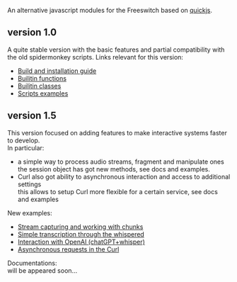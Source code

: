 <p>
    An alternative javascript modules for the Freeswitch based on <a href="https://bellard.org/quickjs/">quickjs</a>. <br>
</p>

## version 1.0
 A quite stable version with the basic features and partial compatibility with the old spidermonkey scripts.
 Links relevant for this version:
 - [Build and installation guide](http://akscf.org/files/mod_quickjs/installation_guide.pdf)
 - [Builitin functions](http://akscf.org/files/mod_quickjs/builtin_functions_v10.pdf)
 - [Builitin classes](http://akscf.org/files/mod_quickjs/builtin_classes_v10.pdf)
 - [Scripts examples](examples/)

## version 1.5
This version focused on adding features to make interactive systems faster to develop.<br>
In particular:
 - a simple way to process audio streams, fragment and manipulate ones <br>
   the session object has got new methods, see docs and examples. <br> 
 - Curl also got ability to asynchronous interaction and access to additional settings <br>
   this allows to setup Curl more flexible for a certain service, see docs and examples <br>

New examples: <br>
 - [Stream capturing and working with chunks](https://github.com/akscf/mod_quickjs/blob/main/examples/v15_echo.js)
 - [Simple transcription through the whispered](https://github.com/akscf/mod_quickjs/blob/main/examples/v15_whisperd.js)
 - [Interaction with OpenAI (chatGPT+whisper)](https://github.com/akscf/mod_quickjs/blob/main/examples/v15_openai_chat.js)
 - [Asynchronous requests in the Curl](https://github.com/akscf/mod_quickjs/blob/main/examples/curl_async_test.js)
 
Documentations: <br>
 will be appeared soon...


